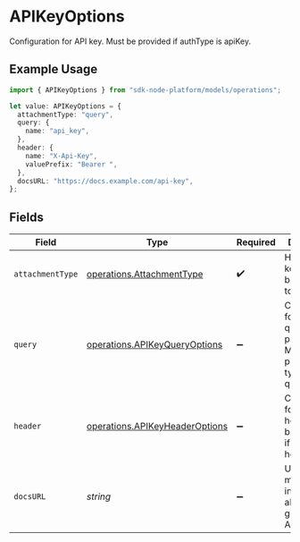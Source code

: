 # APIKeyOptions

Configuration for API key. Must be provided if authType is apiKey.

## Example Usage

```typescript
import { APIKeyOptions } from "sdk-node-platform/models/operations";

let value: APIKeyOptions = {
  attachmentType: "query",
  query: {
    name: "api_key",
  },
  header: {
    name: "X-Api-Key",
    valuePrefix: "Bearer ",
  },
  docsURL: "https://docs.example.com/api-key",
};
```

## Fields

| Field                                                                               | Type                                                                                | Required                                                                            | Description                                                                         | Example                                                                             |
| ----------------------------------------------------------------------------------- | ----------------------------------------------------------------------------------- | ----------------------------------------------------------------------------------- | ----------------------------------------------------------------------------------- | ----------------------------------------------------------------------------------- |
| `attachmentType`                                                                    | [operations.AttachmentType](../../models/operations/attachmenttype.md)              | :heavy_check_mark:                                                                  | How the API key should be attached to requests.                                     |                                                                                     |
| `query`                                                                             | [operations.APIKeyQueryOptions](../../models/operations/apikeyqueryoptions.md)      | :heavy_minus_sign:                                                                  | Configuration for API key in query parameter. Must be provided if type is in-query. |                                                                                     |
| `header`                                                                            | [operations.APIKeyHeaderOptions](../../models/operations/apikeyheaderoptions.md)    | :heavy_minus_sign:                                                                  | Configuration for API key in header. Must be provided if type is in-header.         |                                                                                     |
| `docsURL`                                                                           | *string*                                                                            | :heavy_minus_sign:                                                                  | URL with more information about how to get or use an API key.                       | https://docs.example.com/api-key                                                    |